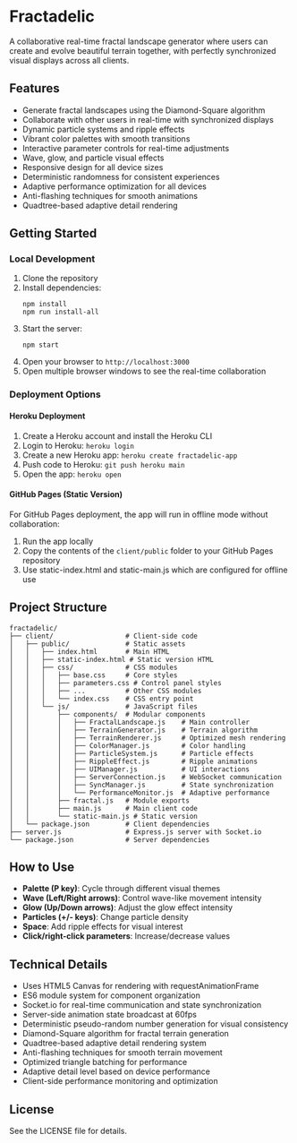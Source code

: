 # Fractadelic

A collaborative real-time fractal landscape generator where users can create and evolve beautiful terrain together, with perfectly synchronized visual displays across all clients.

## Features

- Generate fractal landscapes using the Diamond-Square algorithm
- Collaborate with other users in real-time with synchronized displays
- Dynamic particle systems and ripple effects
- Vibrant color palettes with smooth transitions
- Interactive parameter controls for real-time adjustments
- Wave, glow, and particle visual effects
- Responsive design for all device sizes
- Deterministic randomness for consistent experiences
- Adaptive performance optimization for all devices
- Anti-flashing techniques for smooth animations
- Quadtree-based adaptive detail rendering

## Getting Started

### Local Development

1. Clone the repository
2. Install dependencies:
   ```
   npm install
   npm run install-all
   ```
3. Start the server:
   ```
   npm start
   ```
4. Open your browser to `http://localhost:3000`
5. Open multiple browser windows to see the real-time collaboration

### Deployment Options

#### Heroku Deployment

1. Create a Heroku account and install the Heroku CLI
2. Login to Heroku: `heroku login`
3. Create a new Heroku app: `heroku create fractadelic-app`
4. Push code to Heroku: `git push heroku main`
5. Open the app: `heroku open`

#### GitHub Pages (Static Version)

For GitHub Pages deployment, the app will run in offline mode without collaboration:

1. Run the app locally
2. Copy the contents of the `client/public` folder to your GitHub Pages repository
3. Use static-index.html and static-main.js which are configured for offline use

## Project Structure

```
fractadelic/
├── client/                  # Client-side code
│   ├── public/              # Static assets
│   │   ├── index.html       # Main HTML
│   │   ├── static-index.html # Static version HTML
│   │   ├── css/             # CSS modules
│   │   │   ├── base.css     # Core styles
│   │   │   ├── parameters.css # Control panel styles
│   │   │   ├── ...          # Other CSS modules
│   │   │   └── index.css    # CSS entry point
│   │   └── js/              # JavaScript files
│   │       ├── components/  # Modular components
│   │       │   ├── FractalLandscape.js    # Main controller
│   │       │   ├── TerrainGenerator.js    # Terrain algorithm
│   │       │   ├── TerrainRenderer.js     # Optimized mesh rendering
│   │       │   ├── ColorManager.js        # Color handling
│   │       │   ├── ParticleSystem.js      # Particle effects
│   │       │   ├── RippleEffect.js        # Ripple animations
│   │       │   ├── UIManager.js           # UI interactions
│   │       │   ├── ServerConnection.js    # WebSocket communication
│   │       │   ├── SyncManager.js         # State synchronization
│   │       │   └── PerformanceMonitor.js  # Adaptive performance
│   │       ├── fractal.js   # Module exports
│   │       ├── main.js      # Main client code
│   │       └── static-main.js # Static version
│   └── package.json         # Client dependencies
├── server.js                # Express.js server with Socket.io
└── package.json             # Server dependencies
```

## How to Use

- **Palette (P key)**: Cycle through different visual themes
- **Wave (Left/Right arrows)**: Control wave-like movement intensity
- **Glow (Up/Down arrows)**: Adjust the glow effect intensity
- **Particles (+/- keys)**: Change particle density
- **Space**: Add ripple effects for visual interest
- **Click/right-click parameters**: Increase/decrease values

## Technical Details

- Uses HTML5 Canvas for rendering with requestAnimationFrame
- ES6 module system for component organization
- Socket.io for real-time communication and state synchronization
- Server-side animation state broadcast at 60fps
- Deterministic pseudo-random number generation for visual consistency
- Diamond-Square algorithm for fractal terrain generation
- Quadtree-based adaptive detail rendering system
- Anti-flashing techniques for smooth terrain movement
- Optimized triangle batching for performance
- Adaptive detail level based on device performance
- Client-side performance monitoring and optimization

## License

See the LICENSE file for details.